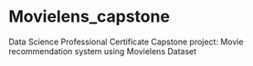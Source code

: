 # Movielens_capstone
Data Science Professional Certificate Capstone project: Movie recommendation system using Movielens Dataset
